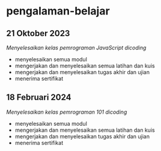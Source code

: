 # pengalaman-belajar

21 Oktober 2023
--
*Menyelesaikan kelas pemrograman JavaScript dicoding*
- menyelesaikan semua modul
- mengerjakan dan menyelesaikan semua latihan dan kuis
- mengerjakan dan menyelesaikan tugas akhir dan ujian
- menerima sertifikat 

18 Februari 2024
--
*Menyelesaikan kelas pemrograman 101 dicoding*
- menyelesaikan semua modul
- mengerjakan dan menyelesaikan semua latihan dan kuis
- mengerjakan dan menyelesaikan tugas akhir dan ujian
- menerima sertifikat 
